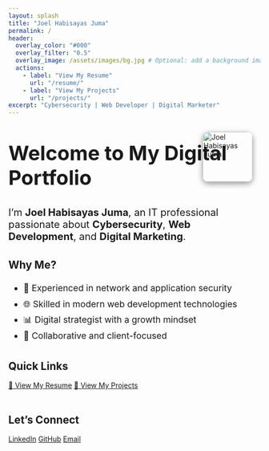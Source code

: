 ```yaml
---
layout: splash
title: "Joel Habisayas Juma"
permalink: /
header:
  overlay_color: "#000"
  overlay_filter: "0.5"
  overlay_image: /assets/images/bg.jpg # Optional: add a background image for more style
  actions:
    - label: "View My Resume"
      url: "/resume/"
    - label: "View My Projects"
      url: "/projects/"
excerpt: "Cybersecurity | Web Developer | Digital Marketer"
---
```


<!-- Hero Section -->
<div style="position: relative;">
  <img src="{{ '/assets/images/PASSPORT.png' | relative_url }}" alt="Joel Habisayas Juma"
       style="position: absolute; top: 1rem; right: 1rem; width: 100px; border-radius: 12px; box-shadow: 0 4px 12px rgba(0,0,0,0.4); z-index: 10;">
</div>

<section data-aos="fade-up">
  <h1 style="font-size: 2.5rem; margin-top: 3rem;">Welcome to My Digital Portfolio</h1>
  <p style="font-size: 1.25rem;">I’m <strong>Joel Habisayas Juma</strong>, an IT professional passionate about <strong>Cybersecurity</strong>, <strong>Web Development</strong>, and <strong>Digital Marketing</strong>.</p>
</section>

<section data-aos="fade-left" style="margin-top: 2rem;">
  <h2>Why Me?</h2>
  <ul style="font-size: 1.1rem; line-height: 1.8;">
    <li>🔐 Experienced in network and application security</li>
    <li>🌐 Skilled in modern web development technologies</li>
    <li>📊 Digital strategist with a growth mindset</li>
    <li>🤝 Collaborative and client-focused</li>
  </ul>
</section>

<section data-aos="fade-right" style="margin-top: 2rem;">
  <h2>Quick Links</h2>
  <p>
    <a href="/resume/" class="btn btn--primary">📄 View My Resume</a>
    <a href="/projects/" class="btn btn--primary">💼 View My Projects</a>
  </p>
</section>

<section data-aos="zoom-in" style="margin-top: 3rem;">
  <h2>Let’s Connect</h2>
  <p>
    <a href="https://linkedin.com/in/yourusername" class="btn btn--inverse">LinkedIn</a>
    <a href="https://github.com/yourusername" class="btn btn--inverse">GitHub</a>
    <a href="mailto:your@email.com" class="btn btn--inverse">Email</a>
  </p>
</section>

